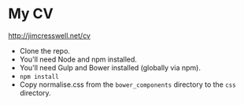 # My CV

http://jimcresswell.net/cv

* Clone the repo.
* You'll need Node and npm installed.
* You'll need Gulp and Bower installed (globally via npm).
* `npm install`
* Copy normalise.css from the `bower_components` directory to the `css` directory.
